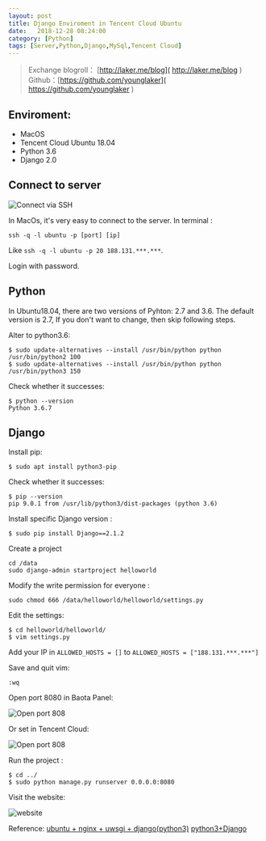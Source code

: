 ```yaml
---
layout: post
title: Django Enviroment in Tencent Cloud Ubuntu
date:   2018-12-28 08:24:00
category: [Python]
tags: [Server,Python,Django,MySql,Tencent Cloud]
---
```


<!-- ![Django Enviroment in Tencent Cloud Ubuntu][1] -->

<!--more-->

> Exchange blogroll： [http://laker.me/blog]( http://laker.me/blog )
> Github：[https://github.com/younglaker]( https://github.com/younglaker )


## Enviroment:

- MacOS
- Tencent Cloud Ubuntu 18.04
- Python 3.6
- Django 2.0

## Connect to server


![Connect via SSH][2]

In MacOs, it's very easy to connect to the server. In terminal :

```
ssh -q -l ubuntu -p [port] [ip]
```

Like `ssh -q -l ubuntu -p 20 188.131.***.***`.

Login with password.

## Python

In Ubuntu18.04, there are two versions of Pyhton: 2.7 and 3.6. The default version is 2.7, If you don't want to change, then skip following steps.

Alter to python3.6:

```
$ sudo update-alternatives --install /usr/bin/python python /usr/bin/python2 100
$ sudo update-alternatives --install /usr/bin/python python /usr/bin/python3 150

```

Check whether it successes:

```
$ python --version
Python 3.6.7
```

## Django

Install pip:

```
$ sudo apt install python3-pip
```

Check whether it successes:

```
$ pip --version
pip 9.0.1 from /usr/lib/python3/dist-packages (python 3.6)
```

Install specific Django version :

```
$ sudo pip install Django==2.1.2
```

Create a project

```
cd /data
sudo django-admin startproject helloworld
```

Modify the write permission for everyone :

```
sudo chmod 666 /data/helloworld/helloworld/settings.py
```

Edit the settings:

```
$ cd helloworld/helloworld/
$ vim settings.py
```

Add your IP in `ALLOWED_HOSTS = []` to  `ALLOWED_HOSTS = ["188.131.***.***"]`

Save and quit vim:
```
:wq
```


Open port 8080 in Baota Panel:

![Open port 808](https://wx1.sinaimg.cn/mw690/6d184cefly1fyml7c32q7j20ym0aajt1.jpg)


Or set in Tencent Cloud:

![Open port 808][3]

Run the project :

```
$ cd ../
$ sudo python manage.py runserver 0.0.0.0:8080
```

Visit the website:

![website][4]

Reference:
[ubuntu + nginx + uwsgi + django(python3)][5]
[python3+Django][6]


  [1]: http://wx4.sinaimg.cn/large/6d184cefly1fxvvjn56zij20p004675r.jpg
  [2]: http://wx1.sinaimg.cn/mw690/6d184cefly1fxvvjsd9nsj20qp0pcgqz.jpg
  [3]: http://wx2.sinaimg.cn/mw690/6d184cefly1fxvvdovl3oj21080ikade.jpg
  [4]: http://wx4.sinaimg.cn/mw690/6d184cefly1fxvvdvmaklj216o0qqdie.jpg
  [5]: https://www.bt.cn/bbs/thread-8889-1-3.html
  [6]: https://www.cnblogs.com/dalanjing/p/8636338.html